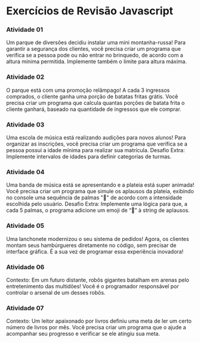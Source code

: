 # Exercícios de Revisão Javascript

### Atividade 01

Um parque de diversões decidiu instalar uma mini montanha-russa! Para garantir a segurança dos clientes, você precisa criar um programa que verifica se a pessoa pode ou não entrar no brinquedo, de acordo com a altura mínima permitida. Implemente também o limite para altura máxima.

### Atividade 02
O parque está com uma promoção relâmpago! A cada 3 ingressos comprados, o cliente ganha uma porção de batatas fritas grátis. Você precisa criar um programa que calcula quantas porções de batata frita o cliente ganhará, baseado na quantidade de ingressos que ele comprar.

### Atividade 03
Uma escola de música está realizando audições para novos alunos! Para organizar as inscrições, você precisa criar um programa que verifica se a pessoa possui a idade mínima para realizar sua matrícula.
Desafio Extra:
Implemente intervalos de idades para definir categorias de turmas.

### Atividade 04
Uma banda de música está se apresentando e a plateia está super animada! Você precisa criar um programa que simule os aplausos da plateia, exibindo no console uma sequência de palmas "👏" de acordo com a intensidade escolhida pelo usuário.
Desafio Extra:
Implemente uma lógica para que, a cada 5 palmas, o programa adicione um emoji de “🎉” à string de aplausos.

### Atividade 05 
Uma lanchonete modernizou o seu sistema de pedidos! Agora, os clientes montam seus hambúrgueres diretamente no código, sem precisar de interface gráfica. É a sua vez de programar essa experiência inovadora!

### Atividade 06
Contexto: Em um futuro distante, robôs gigantes batalham em arenas pelo entretenimento das multidões! Você é o programador responsável por controlar o arsenal de um desses robôs.

### Atividade 07
Contexto: Um leitor apaixonado por livros definiu uma meta de ler um certo número de livros por mês. Você precisa criar um programa que o ajude a acompanhar seu progresso e verificar se ele atingiu sua meta.